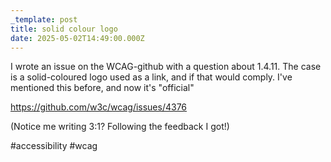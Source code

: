 ```yaml
---
_template: post
title: solid colour logo
date: 2025-05-02T14:49:00.000Z
---
```

I wrote an issue on the WCAG-github with a question about 1.4.11. The case is a solid-coloured logo used as a link, and if that would comply. I've mentioned this before, and now it's "official"

https://github.com/w3c/wcag/issues/4376

(Notice me writing 3∶1? Following the feedback I got!)

#accessibility #wcag
